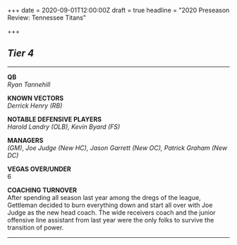 +++
date = 2020-09-01T12:00:00Z
draft = true
headline = "2020 Preseason Review: Tennessee Titans"

+++
## _Tier 4_

***

**QB**  
_Ryan Tannehill_

**KNOWN VECTORS**  
_Derrick Henry (RB)_

**NOTABLE DEFENSIVE PLAYERS**  
_Harold Landry (OLB), Kevin Byard (FS)_

**MANAGERS**  
 _(GM)_, _Joe Judge (New HC), Jason Garrett (New OC), Patrick Graham (New DC)_

**VEGAS OVER/UNDER**  
6

**COACHING TURNOVER**  
After spending all season last year among the dregs of the league, Gettleman decided to burn everything down and start all over with Joe Judge as the new head coach. The wide receivers coach and the junior offensive line assistant from last year were the only folks to survive the transition of power.

***